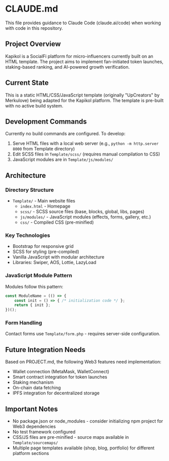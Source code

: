 # CLAUDE.md

This file provides guidance to Claude Code (claude.ai/code) when working with code in this repository.

## Project Overview
Kapikol is a SocialFi platform for micro-influencers currently built on an HTML template. The project aims to implement fan-initiated token launches, staking-based ranking, and AI-powered growth verification.

## Current State
This is a static HTML/CSS/JavaScript template (originally "UpCreators" by Merkulove) being adapted for the Kapikol platform. The template is pre-built with no active build system.

## Development Commands
Currently no build commands are configured. To develop:
1. Serve HTML files with a local web server (e.g., `python -m http.server 8000` from Template directory)
2. Edit SCSS files in `Template/scss/` (requires manual compilation to CSS)
3. JavaScript modules are in `Template/js/modules/`

## Architecture
### Directory Structure
- `Template/` - Main website files
  - `index.html` - Homepage
  - `scss/` - SCSS source files (base, blocks, global, libs, pages)
  - `js/modules/` - JavaScript modules (effects, forms, gallery, etc.)
  - `css/` - Compiled CSS (pre-minified)
  
### Key Technologies
- Bootstrap for responsive grid
- SCSS for styling (pre-compiled)
- Vanilla JavaScript with modular architecture
- Libraries: Swiper, AOS, Lottie, LazyLoad

### JavaScript Module Pattern
Modules follow this pattern:
```javascript
const ModuleName = (() => {
    const init = () => { /* initialization code */ };
    return { init };
})();
```

### Form Handling
Contact forms use `Template/form.php` - requires server-side configuration.

## Future Integration Needs
Based on PROJECT.md, the following Web3 features need implementation:
- Wallet connection (MetaMask, WalletConnect)
- Smart contract integration for token launches
- Staking mechanism
- On-chain data fetching
- IPFS integration for decentralized storage

## Important Notes
- No package.json or node_modules - consider initializing npm project for Web3 dependencies
- No test framework configured
- CSS/JS files are pre-minified - source maps available in `Template/sourcemaps/`
- Multiple page templates available (shop, blog, portfolio) for different platform sections